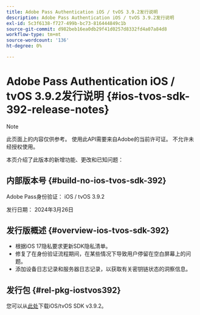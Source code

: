 ```yaml
---
title: Adobe Pass Authentication iOS / tvOS 3.9.2发行说明
description: Adobe Pass Authentication iOS / tvOS 3.9.2发行说明
exl-id: 5c3f6138-f727-499b-bc73-816444849c1b
source-git-commit: d982beb16ea0db29f41d0257d8332fd4a07a84d8
workflow-type: tm+mt
source-wordcount: '136'
ht-degree: 0%

---
```


# Adobe Pass Authentication iOS / tvOS 3.9.2发行说明 {#ios-tvos-sdk-392-release-notes}

>[!NOTE]
>
>此页面上的内容仅供参考。 使用此API需要来自Adobe的当前许可证。 不允许未经授权使用。

本页介绍了此版本的新增功能、更改和已知问题：

## 内部版本号 {#build-no-ios-tvos-sdk-392}

Adobe Pass身份验证： iOS / tvOS 3.9.2

发行日期： 2024年3月26日


## 发行版概述 {#overview-ios-tvos-sdk-392}

* 根据iOS 17隐私要求更新SDK隐私清单。
* 修复了在身份验证流程期间，在某些情况下导致用户停留在空白屏幕上的问题。
* 添加设备日志记录和服务器日志记录，以获取有关密钥链状态的洞察信息。


## 发行包 {#rel-pkg-iostvos392}

您可以从[此处](https://tve.zendesk.com/hc/en-us/articles/204963209-iOS-tvOS-Native-AccessEnabler-Library)下载iOS/tvOS SDK v3.9.2。
